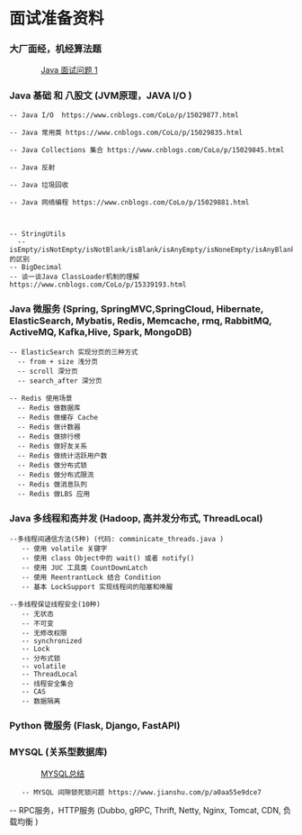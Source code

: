 # 面试准备资料

### 大厂面经，机经算法题

&emsp;&emsp;&emsp;&emsp;[Java 面试问题 1](https://github.com/JiahuiZhu1998/Interview-Preparing/blob/master/Java常见问题1.md)
        
### Java 基础 和 八股文 (JVM原理，JAVA I/O )

    -- Java I/O  https://www.cnblogs.com/CoLo/p/15029877.html
    
    -- Java 常用类 https://www.cnblogs.com/CoLo/p/15029835.html
    
    -- Java Collections 集合 https://www.cnblogs.com/CoLo/p/15029845.html
    
    -- Java 反射
    
    -- Java 垃圾回收
    
    -- Java 网络编程 https://www.cnblogs.com/CoLo/p/15029881.html
    

    
    -- StringUtils
      -- isEmpty/isNotEmpty/isNotBlank/isBlank/isAnyEmpty/isNoneEmpty/isAnyBlank/isNoneBlank 的区别
    -- BigDecimal
    -- 谈一谈Java ClassLoader机制的理解 https://www.cnblogs.com/CoLo/p/15339193.html

### Java 微服务 (Spring, SpringMVC,SpringCloud, Hibernate, ElasticSearch, Mybatis, Redis, Memcache, rmq, RabbitMQ, ActiveMQ, Kafka,Hive, Spark, MongoDB)

    -- ElasticSearch 实现分页的三种方式
      -- from + size 浅分页
      -- scroll 深分页
      -- search_after 深分页
      
    -- Redis 使用场景
      -- Redis 做数据库
      -- Redis 做缓存 Cache
      -- Redis 做计数器
      -- Redis 做排行榜
      -- Redis 做好友关系
      -- Redis 做统计活跃用户数
      -- Redis 做分布式锁
      -- Redis 做分布式限流
      -- Redis 做消息队列
      -- Redis 做LBS 应用


### Java 多线程和高并发 (Hadoop, 高并发分布式, ThreadLocal)
  
    --多线程间通信方法(5种) (代码: comminicate_threads.java )
       -- 使用 volatile 关键字
       -- 使用 class Object中的 wait() 或者 notify()
       -- 使用 JUC 工具类 CountDownLatch
       -- 使用 ReentrantLock 结合 Condition
       -- 基本 LockSupport 实现线程间的阻塞和唤醒

    --多线程保证线程安全(10种)
       -- 无状态
       -- 不可变
       -- 无修改权限
       -- synchronized
       -- Lock
       -- 分布式锁
       -- volatile
       -- ThreadLocal
       -- 线程安全集合
       -- CAS
       -- 数据隔离
       

### Python 微服务 (Flask, Django, FastAPI)

### MYSQL (关系型数据库)

&emsp;&emsp;&emsp;&emsp;[MYSQL总结](https://github.com/JiahuiZhu1998/Interview-Preparing/blob/master/MYSQL总结1.md)
    
       -- MYSQL 间隙锁死锁问题 https://www.jianshu.com/p/a0aa55e9dce7

-- RPC服务，HTTP服务 (Dubbo, gRPC, Thrift, Netty, Nginx, Tomcat, CDN, 负载均衡 )
